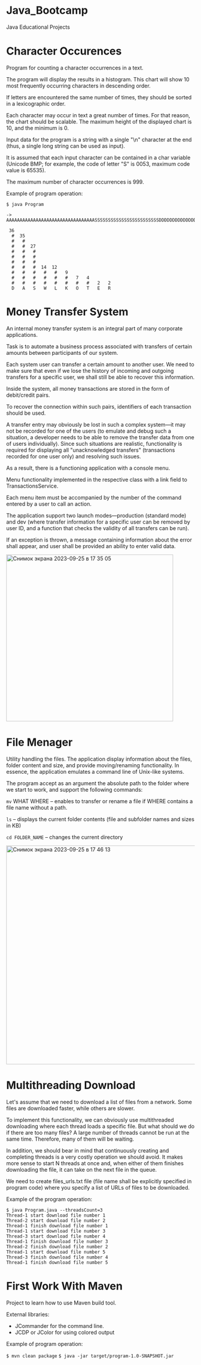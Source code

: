 # Java_Bootcamp
Java Educational Projects

# Character Occurences

Program for counting a character occurrences in a text. 

The program will display the results in a histogram. This chart will show 10 most frequently occurring characters in descending order. 

If letters are encountered the same number of times, they should be sorted in a lexicographic order.

Each character may occur in text a great number of times. For that reason, the chart should be scalable. The maximum height of the displayed chart is 10, and the minimum is 0. 

Input data for the program is a string with a single "\n" character at the end (thus, a single long string can be used as input).

It is assumed that each input character can be contained in a char variable (Unicode BMP; for example, the code of letter "S" is 0053, maximum code value is 65535).

The maximum number of character occurrences is 999.

Example of program operation:

```
$ java Program

-> AAAAAAAAAAAAAAAAAAAAAAAAAAAAAAAAASSSSSSSSSSSSSSSSSSSSSSSSDDDDDDDDDDDDDDDDDDDDDDDDDDDDDDDDDWEWWKFKKDKKDSKAKLSLDKSKALLLLLLLLLLRTRTETWTWWWWWWWWWWOOOOOOO42

 36
  #  35
  #   #
  #   #  27
  #   #   #
  #   #   #
  #   #   #
  #   #   #  14  12
  #   #   #   #   #   9
  #   #   #   #   #   #   7   4
  #   #   #   #   #   #   #   #   2   2
  D   A   S   W   L   K   O   T   E   R
```
# Money Transfer System

An internal money transfer system is an integral part of many corporate applications. 

Task is to automate a business process associated with transfers of certain amounts between participants of our system.

Each system user can transfer a certain amount to another user. We need to make sure that even if we lose the history of incoming and outgoing transfers for a specific user, we shall still be able to recover this information.

Inside the system, all money transactions are stored in the form of debit/credit pairs.

To recover the connection within such pairs, identifiers of each transaction should be used.

A transfer entry may obviously be lost in such a complex system—it may not be recorded for one of the users (to emulate and debug such a situation, a developer needs to be able to remove the transfer data from one of users individually). Since such situations are realistic, functionality is required for displaying all "unacknowledged transfers" (transactions recorded for one user only) and resolving such issues.

As a result, there is a functioning application with a console menu.

Menu functionality implemented in the respective class with a link field to TransactionsService.

Each menu item must be accompanied by the number of the command entered by a user to call an action.

The application support two launch modes—production (standard mode) and dev (where transfer information for a specific user can be removed by user ID, and a function that checks the validity of all transfers can be run). 

If an exception is thrown, a message containing information about the error shall appear, and user shall be provided an ability to enter valid data.

<img width="446" alt="Снимок экрана 2023-09-25 в 17 35 05" src="https://github.com/Sanf1r/Java_Bootcamp/assets/100280376/890391b6-20a1-4c34-a441-96f63aec28e9">

# File Menager

Utility handling the files. The application display information about the files, folder content and size, and provide moving/renaming functionality. In essence, the application emulates a command line of Unix-like systems.

The program accept as an argument the absolute path to the folder where we start to work, and support the following commands:

`mv` WHAT WHERE – enables to transfer or rename a file if WHERE contains a file name without a path.

`ls` – displays the current folder contents (file and subfolder names and sizes in KB)

`cd FOLDER_NAME` – changes the current directory

<img width="585" alt="Снимок экрана 2023-09-25 в 17 46 13" src="https://github.com/Sanf1r/Java_Bootcamp/assets/100280376/bedb917f-626b-43f7-8338-53567e8df2af">

# Multithreading Download

Let's assume that we need to download a list of files from a network. Some files are downloaded faster, while others are slower.

To implement this functionality, we can obviously use multithreaded downloading where each thread loads a specific file. But what should we do if there are too many files? A large number of threads cannot be run at the same time. Therefore, many of them will be waiting.

In addition, we should bear in mind that continuously creating and completing threads is a very costly operation we should avoid. It makes more sense to start N threads at once and, when either of them finishes downloading the file, it can take on the next file in the queue.

We need to create files_urls.txt file (file name shall be explicitly specified in program code) where you specify a list of URLs of files to be downloaded. 

Example of the program operation:
```
$ java Program.java --threadsCount=3
Thread-1 start download file number 1
Thread-2 start download file number 2
Thread-1 finish download file number 1
Thread-1 start download file number 3
Thread-3 start download file number 4
Thread-1 finish download file number 3
Thread-2 finish download file number 2
Thread-1 start download file number 5
Thread-3 finish download file number 4
Thread-1 finish download file number 5
```

# First Work With Maven

Project to learn how to use Maven build tool.

External libraries:
- JCommander for the command line. 
- JCDP or JColor for using colored output

Example of program operation:

`$ mvn clean package`
`$ java -jar target/program-1.0-SNAPSHOT.jar`













